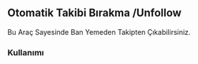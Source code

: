 ## Otomatik Takibi Bırakma /Unfollow

Bu Araç  Sayesinde Ban Yemeden Takipten Çıkabilirsiniz.

### Kullanımı 

